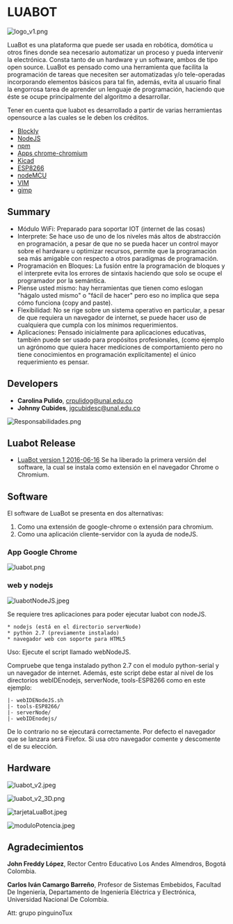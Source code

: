 # LUABOT #

![logo_v1.png](https://bitbucket.org/repo/zbxzr5/images/2514622579-logo_v1.png)

LuaBot es una plataforma que puede ser usada en
robótica, domótica u otros fines donde sea necesario automatizar un proceso y
pueda intervenir la electrónica.
Consta tanto de un hardware y un software, ambos de tipo open source.
LuaBot es pensado como una herramienta que facilita la programación de
tareas que necesiten ser automatizadas y/o tele-operadas incorporando elementos 
básicos para tal fin, además, evita al usuario final la engorrosa tarea de
aprender un lenguaje de programación, haciendo que éste se ocupe principalmente 
del algoritmo a desarrollar.

Tener en cuenta que luabot es desarrollado a partir de varias herramientas opensource 
a las cuales se le deben los créditos.

* [Blockly](https://developers.google.com/blockly/)
* [NodeJS](https://nodejs.org/en/)
* [npm](https://www.npmjs.com/)
* [Apps chrome-chromium](https://developer.chrome.com/apps/first_app)
* [Kicad](http://kicad-pcb.org/)
* [ESP8266](http://www.esp8266.com/)
* [nodeMCU](https://nodemcu.readthedocs.io/en/master/)
* [VIM](http://www.vim.org/)
* [gimp](https://www.gimp.org/)

## Summary ##

* Módulo WiFi: Preparado para soportar IOT (internet de las cosas) 
* Interprete: Se hace uso de uno de los niveles más altos de abstracción en programación, a pesar de que no se pueda hacer
un control mayor sobre el hardware u optimizar recursos, permite que la programación sea más amigable con respecto a otros
paradigmas de programación.
* Programación en Bloques: La fusión entre la programación de bloques y el interprete evita los errores de sintaxis haciendo que solo se ocupe el programador
por la semántica.
* Piense usted mismo: hay herramientas que tienen como eslogan "hágalo usted mismo" o "fácil de hacer"  pero eso no implica
que sepa cómo funciona (copy and paste).
* Flexibilidad: No se rige sobre un sistema operativo en particular, a pesar de que requiera un navegador de internet, se
puede hacer uso de cualquiera que cumpla con los mínimos requerimientos.
* Aplicaciones: Pensado inicialmente para aplicaciones educativas, también puede ser usado para propósitos profesionales,
(como ejemplo un agrónomo que quiera hacer mediciones de comportamiento pero no tiene conocimientos en programación explícitamente)
el único requerimiento es pensar.

## Developers ##

* **Carolina Pulido**, crpulidog@unal.edu.co
* **Johnny Cubides**, jgcubidesc@unal.edu.co

![Responsabilidades.png](https://bitbucket.org/repo/zbxzr5/images/1206453884-Responsabilidades.png)

## Luabot Release ##

* [LuaBot version 1 2016-06-16](https://bitbucket.org/pinguinotux/luabot/downloads/webIDEAppChrome_version_1.zip)
Se ha liberado la primera versión del software, la cual se instala como extensión en el navegador Chrome o Chromium.

## Software ##

El software de LuaBot se presenta en dos alternativas:
1. Como una extensión de google-chrome o extensión para chromium.
2. Como una aplicación cliente-servidor con la ayuda de nodeJS.

### App Google Chrome ###

![luabot.png](https://bitbucket.org/repo/zbxzr5/images/3073712873-luabot.png)

### web y nodejs ###

![luabotNodeJS.jpeg](https://bitbucket.org/repo/zbxzr5/images/3005177225-luabotNodeJS.jpeg)

Se requiere tres aplicaciones para poder ejecutar luabot con nodeJS.
 
	* nodejs (está en el directorio serverNode)
	* python 2.7 (previamente instalado)
	* navegador web con soporte para HTML5

Uso:
Ejecute el script llamado webNodeJS.

Compruebe que tenga instalado python 2.7 con el modulo python-serial y un navegador de internet.
Además, este script debe estar al nivel de los directorios webIDEnodejs, serverNode, tools-ESP8266 como en este ejemplo:

```
|- webIDENodeJS.sh
|- tools-ESP8266/
|- serverNode/
|- webIDEnodejs/
```
De lo contrario no se ejecutará correctamente.
Por defecto el navegador que se lanzara será Firefox. Si usa 
otro navegador comente y descomente el de su elección.

## Hardware ##

![luabot_v2.jpeg](https://bitbucket.org/repo/zbxzr5/images/4053244832-luabot_v2.jpeg)

![luabot_v2_3D.png](https://bitbucket.org/repo/zbxzr5/images/3490238818-luabot_v2_3D.png)

![tarjetaLuaBot.jpeg](https://bitbucket.org/repo/zbxzr5/images/447031110-tarjetaLuaBot.jpeg)

![moduloPotencia.jpeg](https://bitbucket.org/repo/zbxzr5/images/1306851125-moduloPotencia.jpeg)

## Agradecimientos ##


**John Freddy López**,
Rector Centro Educativo Los Andes Almendros,
Bogotá Colombia.

**Carlos Iván Camargo Barreño**,
Profesor de Sistemas Embebidos, Facultad De Ingeniería,
Departamento de Ingeniería Eléctrica y Electrónica,
Universidad Nacional De Colombia.

Att: grupo pinguinoTux
